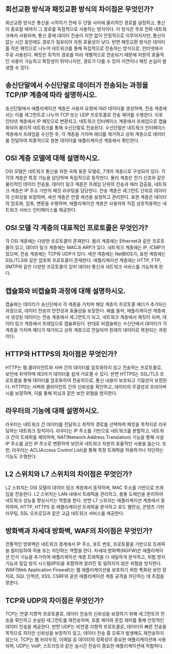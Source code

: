 ## 회선교환 방식과 패킷교환 방식의 차이점은 무엇인가?
회선교환 방식은 통신을 시작하기 전에 두 단말 사이에 물리적인 경로를 설정하고, 통신이 종료될 때까지 그 경로를 독점적으로 사용하는 방식이다. 이 방식은 주로 전화 네트워크에서 사용되며, 통신 중에 데이터 전송이 지연 없이 안정적으로 이루어지지만, 통신이 없는 시간 동안에도 경로가 점유되어 자원 효율성이 낮다. 반면 패킷교환 방식은 데이터를 작은 패킷으로 나누어 네트워크를 통해 독립적으로 전송하는 방식으로, 인터넷에서 주로 사용된다. 패킷은 최적의 경로를 따라 개별적으로 전송되기 때문에 자원의 효율적인 사용이 가능하고 확장성이 뛰어나지만, 경로가 다를 수 있어 지연이나 패킷 손실이 발생할 수 있다.

## 송신단말에서 수신단말로 데이터가 전송되는 과정을 TCP/IP 계층에 따라 설명하시오.
송신단말에서 애플리케이션 계층은 사용자 요청에 따라 데이터를 생성하며, 전송 계층에서는 이를 세그먼트로 나누어 TCP 또는 UDP 프로토콜로 전송 제어를 수행한다. 이후 인터넷 계층에서 IP 패킷으로 변환되고, 네트워크 인터페이스 계층에서 프레임으로 캡슐화되어 물리적 네트워크를 통해 수신단말로 전송된다. 수신단말은 네트워크 인터페이스 계층에서 프레임을 수신한 후, 각 계층을 거치며 헤더를 제거하고 상위 계층으로 데이터를 전달하여 최종적으로 원본 데이터를 애플리케이션 계층에서 확인한다.

## OSI 계층 모델에 대해 설명하시오.
OSI 모델은 네트워크 통신을 위한 국제 표준 모델로, 7개의 계층으로 구성되어 있다. 각각의 계층은 특정 기능을 담당하며 독립적으로 동작한다. 물리 계층은 전기 신호와 같은 물리적인 데이터 전송을, 데이터 링크 계층은 프레임 단위의 전송과 에러 검출을, 네트워크 계층은 IP 주소 기반의 패킷 라우팅을 담당한다. 전송 계층은 세그먼트 단위로 데이터의 신뢰성을 보장하며, 세션 계층은 연결 세션을 설정하고 관리한다. 표현 계층은 데이터의 암호화, 압축, 변환을 수행하며, 애플리케이션 계층은 사용자와 직접 상호작용하는 네트워크 서비스 인터페이스를 제공한다.

## OSI 모델 각 계층의 대표적인 프로토콜은 무엇인가?
각 OSI 계층에는 다양한 프로토콜이 존재한다. 물리 계층에는 Ethernet과 같은 프로토콜이 있고, 데이터 링크 계층에는 MAC과 ARP가 있다. 네트워크 계층에는 IP, ICMP가 있으며, 전송 계층에는 TCP와 UDP가 있다. 세션 계층에는 NetBIOS가, 표현 계층에는 SSL/TLS와 같은 암호화 프로토콜이 존재한다. 애플리케이션 계층에는 HTTP, FTP, SMTP와 같은 다양한 프로토콜이 있어 데이터 통신과 네트워크 서비스를 가능하게 한다.

## 캡슐화와 비캡슐화 과정에 대해 설명하시오.
캡슐화는 데이터가 송신단에서 각 계층을 거치며 해당 계층의 프로토콜 헤더가 추가되는 과정으로, 데이터 전송의 안전성과 효율성을 보장한다. 예를 들어, 애플리케이션 계층에서 생성된 데이터는 전송 계층에서 세그먼트가 되고, 네트워크 계층에서 패킷이 되며, 데이터 링크 계층에서 프레임으로 캡슐화된다. 반대로 비캡슐화는 수신단에서 데이터가 각 계층을 거치며 헤더가 제거되고 상위 계층으로 전달되어 원래의 데이터로 복원되는 과정이다.

## HTTP와 HTTPS의 차이점은 무엇인가?
HTTP는 웹 클라이언트와 서버 간의 데이터를 암호화하지 않고 전송하는 프로토콜로, 보안에 취약하며 제3자가 데이터를 쉽게 가로챌 수 있다. 반면 HTTPS는 SSL/TLS 프로토콜을 통해 데이터를 암호화하여 전송하므로, 통신 내용이 보호되고 기밀성이 보장된다. HTTPS는 서버와 클라이언트 간의 신뢰성을 확인하고, 데이터의 무결성과 프라이버시를 보장하며, 이를 통해 피싱과 같은 보안 위협을 방지한다.

## 라우터의 기능에 대해 설명하시오.
라우터는 네트워크 간 데이터를 전달하고 최적의 경로를 선택하여 패킷을 목적지로 라우팅하는 네트워크 장치이다. 라우터는 IP 주소를 기반으로 네트워크를 분할하고, 네트워크 간의 트래픽을 제어하며, NAT(Network Address Translation) 기능을 통해 사설 IP 주소를 공인 IP 주소로 변환하여 보안과 네트워크 자원의 효율적인 사용을 돕는다. 또한, 라우터는 ACL(Access Control List)을 통해 특정 트래픽을 허용하거나 차단하는 기능도 수행한다.

## L2 스위치와 L7 스위치의 차이점은 무엇인가?
L2 스위치는 OSI 모델의 데이터 링크 계층에서 동작하며, MAC 주소를 기반으로 프레임을 전송한다. L2 스위치는 LAN 내에서 트래픽을 관리하고, 충돌 도메인을 분리하여 네트워크 성능을 향상시키는 역할을 한다. 반면 L7 스위치는 애플리케이션 계층에서 동작하며, HTTP, HTTPS 등 애플리케이션 트래픽을 분석하고 로드 밸런싱, 콘텐츠 기반 라우팅, SSL 오프로딩과 같은 고급 네트워크 서비스를 제공한다.

## 방화벽과 차세대 방화벽, WAF의 차이점은 무엇인가?
전통적인 방화벽은 네트워크 경계에서 IP 주소, 포트 번호, 프로토콜을 기반으로 트래픽을 필터링하여 허용 또는 차단하는 역할을 한다. 차세대 방화벽(NGFW)은 애플리케이션 인식 기능을 추가하여 애플리케이션 계층 트래픽을 더 세밀하게 분석하고, 위협 방지 기능과 침입 방지 시스템(IPS)을 포함하여 알려진 및 알려지지 않은 위협을 방지한다. WAF(Web Application Firewall)는 웹 애플리케이션을 보호하기 위한 특화된 보안 장치로, SQL 인젝션, XSS, CSRF와 같은 애플리케이션 계층 공격을 차단하는 데 초점을 맞춘다.

## TCP와 UDP의 차이점은 무엇인가?
TCP는 연결 지향적 프로토콜로, 데이터 전송의 신뢰성을 보장하기 위해 세그먼트의 전송을 확인하고 손실된 세그먼트를 재전송하며, 흐름 제어와 혼잡 제어를 통해 안정적인 데이터 전송을 제공한다. 반면 UDP는 비연결 지향적 프로토콜로, 데이터의 빠른 전송을 목적으로 하지만 신뢰성을 보장하지 않고, 데이터 전송 중 오류가 발생해도 재전송하지 않는다. TCP는 웹 브라우징, 이메일 등 데이터의 정확성이 중요한 애플리케이션에 사용되며, UDP는 VoIP, 스트리밍과 같은 실시간 전송이 중요한 애플리케이션에 적합하다.
